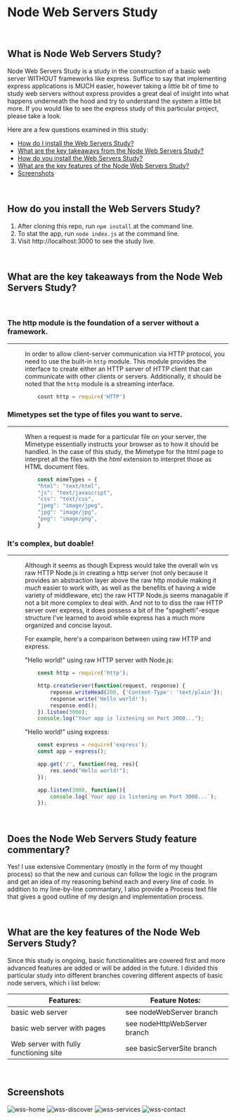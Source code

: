 # Node Web Servers Study

<br>

## What is Node Web Servers Study?
Node Web Servers Study is a study in the construction of a basic web server WITHOUT frameworks like express.  Suffice to say that implementing express applications is MUCH easier, however taking a little bit of time to study web servers without express provides a great deal of insight into what happens underneath the hood and try to understand the system a little bit more.  If you would like to see the express study of this particular project, please take a look.

Here are a few questions examined in this study:

* [How do I install the Web Servers Study?](#How-do-you-install-the-Web-Servers-Study)
* [What are the key takeaways from the Node Web Servers Study?](#What-are-the-key-takeaways-from-the-Node-Web-Servers-Study)
* [How do you install the Web Servers Study?](#How-do-you-install-the-Web-Servers-Study)
* [What are the key features of the Node Web Servers Study?](#What-are-the-key-features-of-the-Node-Web-Servers-Study)
* [Screenshots](#Screenshots)

<br>

## How do you install the Web Servers Study?
1. After cloning this repo, run ```npm install``` at the command line.
2. To stat the app, run ```node index.js``` at the command line.
3. Visit http://localhost:3000 to see the study live.

<br>

## What are the key takeaways from the Node Web Servers Study?

<br>

<dl>

### The http module is the foundation of a server without a framework.
--------
<dd>

In order to allow client-server communication via HTTP protocol, you need to use the built-in ``` http ``` module.  This module provides the interface to create either an HTTP server of HTTP client that can communicate with other clients or servers. Additionally, it should be noted that the ```http``` module is a streaming interface. 

```JavaScript
    cosnt http = require('HTTP')
```


</dd>

### Mimetypes set the type of files you want to serve.
--------
<dd>

 When a request is made for a particular file on your server, the Mimetype essentially instructs your browser as to how it should be handled. In the case of this study, the Mimetype for the html page to interpret all the files with the *html* extension to interpret those as HTML document files. 


```JavaScript
    const mimeTypes = { 
    "html": "text/html",                                         // serve html...
    "js": "text/javascript",                                     // ... and javascript files 
    "css": "text/css",                                           // ... and css files         
    "jpeg": "image/jpeg",                                        // ... and jpeg images
    "jpg": "image/jpg",                                          // ... and jpg images
    "png": "image/png",                                          // ... and png images
    }  
```

</dd>

### It's complex, but doable! 
--------
<dd>

Although it seems as though Express would take the overall win vs raw HTTP Node.js in creating a http server (not only because it provides an abstraction layer above the raw http module making it *much* easier to work with, as well as the benefits of having a wide variety of middleware, etc) the raw HTTP Node.js seems managable if not a bit more complex to deal with. And not to to diss the raw HTTP server over express, it does possess a bit of the "spaghetti"-esque structure I've learned to avoid while express has a much more organized and concise layout.

For example, here's a comparison between using raw HTTP and express.

"Hello world!" using raw HTTP server with Node.js:
```JavaScript
    const http = require('http');

    http.createServer(function(request, response) {
        reponse.writeHead(200, {'Content-Type': 'text/plain'});
        response.write('Hello world!');
        response.end();
    }).listen(3000);
    console.log("Your app is listening on Port 3000...");
```

"Hello world!" using express:
```JavaScript
    const express = require('express');
    const app = express();

    app.get('/', function(req, res){
        res.send("Hello world!");
    });

    app.listen(3000, function(){
        console.log(`Your app is listening on Port 3000...`);
    });

```

</dd>

</dl>


<br>

## Does the Node Web Servers Study feature commentary?
Yes! I use extensive Commentary (mostly in the form of my thought process) so that the new and curious can follow the logic in the program and get an idea of my reasoning behind each and every line of code.  In addition to my line-by-line commantary, I also provide a Process text file that gives a good outline of my design and implementation process. 

<br>

## What are the key features of the Node Web Servers Study?
Since this study is ongoing, basic functionalities are covered first and more advanced features are added or will be added in the future.  I divided this particular study into different branches covering different aspects of basic node servers, which i list below:


| **Features:**                            | **Feature Notes:**                             |
| ---------------------------------------- | ----------------------------------------------|
| basic web server                             |  see nodeWebServer branch             |
| basic web server with pages                             |  see nodeHttpWebServer branch               |
| Web server with fully functioning site                            |  see basicServerSite branch               |



<br>

## Screenshots
![wss-home](https://user-images.githubusercontent.com/37447586/61836087-85a10c00-ae33-11e9-8de5-f179fee1e74c.png)
![wss-discover](https://user-images.githubusercontent.com/37447586/61836088-85a10c00-ae33-11e9-8a21-2f29ea9bf5d1.png)
![wss-services](https://user-images.githubusercontent.com/37447586/61836089-85a10c00-ae33-11e9-9623-38bc7e896361.png)
![wss-contact](https://user-images.githubusercontent.com/37447586/61836090-85a10c00-ae33-11e9-8d26-b62cfdee15c4.png)
